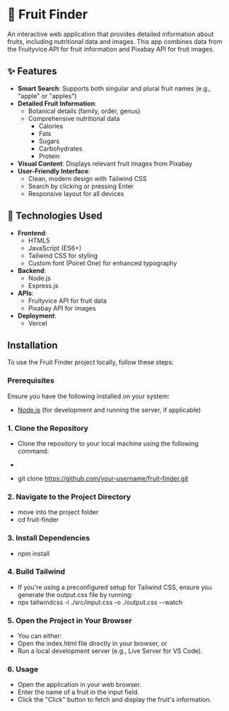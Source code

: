 # 🍎 Fruit Finder

An interactive web application that provides detailed information about fruits, including nutritional data and images. This app combines data from the Fruityvice API for fruit information and Pixabay API for fruit images.

## ✨ Features

- **Smart Search**: Supports both singular and plural fruit names (e.g., "apple" or "apples")
- **Detailed Fruit Information**: 
  - Botanical details (family, order, genus)
  - Comprehensive nutritional data
    - Calories
    - Fats
    - Sugars
    - Carbohydrates
    - Protein
- **Visual Content**: Displays relevant fruit images from Pixabay
- **User-Friendly Interface**: 
  - Clean, modern design with Tailwind CSS
  - Search by clicking or pressing Enter
  - Responsive layout for all devices

## 🚀 Technologies Used

- **Frontend**: 
  - HTML5
  - JavaScript (ES6+)
  - Tailwind CSS for styling
  - Custom font (Poiret One) for enhanced typography
- **Backend**: 
  - Node.js
  - Express.js
- **APIs**: 
  - Fruityvice API for fruit data
  - Pixabay API for images
- **Deployment**: 
  - Vercel

## Installation

To use the Fruit Finder project locally, follow these steps:

### Prerequisites

Ensure you have the following installed on your system:

- [Node.js](https://nodejs.org/) (for development and running the server, if applicable)

### 1. Clone the Repository

- Clone the repository to your local machine using the following command:

- ```bash
- git clone https://github.com/your-username/fruit-finder.git

### 2. Navigate to the Project Directory
- move into the project folder
- cd fruit-finder

### 3.  Install Dependencies
- npm install

### 4. Build Tailwind
- If you're using a preconfigured setup for Tailwind CSS, ensure you generate the output.css file by running:
- npx tailwindcss -i ./src/input.css -o ./output.css --watch

### 5. Open the Project in Your Browser
- You can either:
- Open the index.html file directly in your browser, or
- Run a local development server (e.g., Live Server for VS Code).

### 6. Usage
- Open the application in your web browser.
- Enter the name of a fruit in the input field.
- Click the "Click" button to fetch and display the fruit's information.
